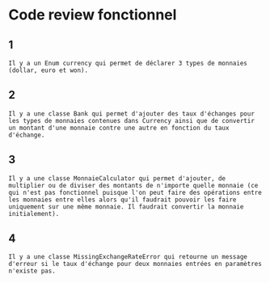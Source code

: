 # Code review fonctionnel

## 1
    Il y a un Enum currency qui permet de déclarer 3 types de monnaies (dollar, euro et won).

## 2
    Il y a une classe Bank qui permet d'ajouter des taux d'échanges pour les types de monnaies contenues dans Currency ainsi que de convertir un montant d'une monnaie contre une autre en fonction du taux d'échange.

## 3
    Il y a une classe MonnaieCalculator qui permet d'ajouter, de multiplier ou de diviser des montants de n'importe quelle monnaie (ce qui n'est pas fonctionnel puisque l'on peut faire des opérations entre les monnaies entre elles alors qu'il faudrait pouvoir les faire uniquement sur une même monnaie. Il faudrait convertir la monnaie initialement).

## 4
    Il y a une classe MissingExchangeRateError qui retourne un message d'erreur si le taux d'échange pour deux monnaies entrées en paramètres n'existe pas.
